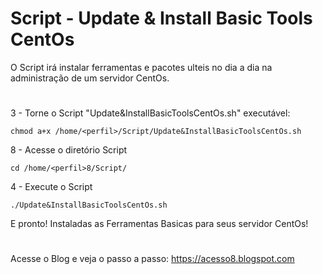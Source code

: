 # Script - Update & Install Basic Tools CentOs

O Script irá instalar ferramentas e pacotes ulteis no dia a dia na administração de um servidor CentOs. 
#

3 - Torne o Script "Update&InstallBasicToolsCentOs.sh" executável:

    chmod a+x /home/<perfil>/Script/Update&InstallBasicToolsCentOs.sh

8 - Acesse o diretório Script

    cd /home/<perfil>8/Script/

4 - Execute o Script

    ./Update&InstallBasicToolsCentOs.sh
    
E pronto! Instaladas as Ferramentas Basicas para seus servidor CentOs!
#
Acesse o Blog e veja o passo a passo: 
https://acesso8.blogspot.com
